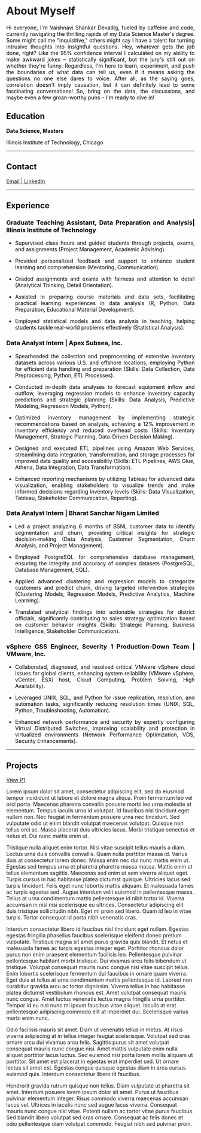 # About Myself
<p style="text-align:justify;color:black">Hi everyone, I'm Vaishnavi Shankar Devadig, fueled by caffeine and code, currently navigating the thrilling rapids of my Data Science Master's degree. Some might call me "inquisitive," others might say I have a talent for turning intrusive thoughts into insightful questions. Hey, whatever gets the job done, right? Like the 95% confidence interval I calculated on my ability to make awkward jokes – statistically significant, but the jury's still out on whether they're funny. Regardless, I'm here to learn, experiment, and push the boundaries of what data can tell us, even if it means asking the questions no one else dares to voice. After all, as the saying goes, correlation doesn't imply causation, but it can definitely lead to some fascinating conversations! So, bring on the data, the discussions, and maybe even a few groan-worthy puns – I'm ready to dive in! </p>

<h2 style="color:black;text-align:justify">Education</h2>
<p style="text-align:justify;color:black;"><b>Data Science, Masters</b></p>

<p style="text-align:justify;color:black;">Illinois Institute of Technology, Chicago</p>


---------------------------------

<h2 style="color:black;text-align:justify">Contact</h2>
<a href="mailto:vdevadig@hawk.iit.edu">Email | </a>
<a href="https://www.linkedin.com/in/vaishnavi-shankar-devadig/">LinkedIn</a>


----------------------------------



<h2 style="color:black;text-align:justify"> Experience </h2>
<h3 style="color:black;text-align:justify"> Graduate Teaching Assistant, Data Preparation and Analysis| Illinois Institute of Technology </h3>

- <p style="text-align:justify;color:black;"> Supervised class hours and guided students through projects, exams, and assignments (Project Management, Academic Advising).</p>
- <p style="text-align:justify;color:black;">Provided personalized feedback and support to enhance student learning and comprehension (Mentoring, Communication).</p>
- <p style="text-align:justify;color:black;">Graded assignments and exams with fairness and attention to detail (Analytical Thinking, Detail Orientation).</p>
- <p style="text-align:justify;color:black;">Assisted in preparing course materials and data sets, facilitating practical learning experiences in data analysis (R, Python, Data Preparation, Educational Material Development).</p>
- <p style="text-align:justify;color:black;">Employed statistical models and data analysis in teaching, helping students tackle real-world problems effectively (Statistical Analysis).</p>


<h3 style="color:black;text-align:justify"> Data Analyst Intern | Apex Subsea, Inc. </h3>

- <p style="text-align:justify;color:black;"> Spearheaded the collection and preprocessing of extensive inventory datasets across various U.S. and offshore locations, employing Python for efficient data handling and preparation (Skills: Data Collection, Data Preprocessing, Python, ETL Processes).</p>
- <p style="text-align:justify;color:black;">Conducted in-depth data analyses to forecast equipment inflow and outflow, leveraging regression models to enhance inventory capacity predictions and strategic planning (Skills: Data Analysis, Predictive Modeling, Regression Models, Python).</p>
- <p style="text-align:justify;color:black;">Optimized inventory management by implementing strategic recommendations based on analysis, achieving a 12% improvement in inventory efficiency and reduced overhead costs (Skills: Inventory Management, Strategic Planning, Data-Driven Decision Making).</p>
- <p style="text-align:justify;color:black;">Designed and executed ETL pipelines using Amazon Web Services, streamlining data integration, transformation, and storage processes for improved data quality and accessibility (Skills: ETL Pipelines, AWS Glue, Athena, Data Integration, Data Transformation).</p>
- <p style="text-align:justify;color:black;">Enhanced reporting mechanisms by utilizing Tableau for advanced data visualization, enabling stakeholders to visualize trends and make informed decisions regarding inventory levels (Skills: Data Visualization, Tableau, Stakeholder Communication, Reporting).</p>

<h3 style="color:black;text-align:justify"> Data Analyst Intern | Bharat Sanchar Nigam Limited </h3>     

- <p style="text-align:justify;color:black;">Led a project analyzing 6 months of BSNL customer data to identify segmentation and churn, providing critical insights for strategic decision-making (Data Analysis, Customer Segmentation, Churn Analysis, and Project Management).</p>
- <p style="text-align:justify;color:black;">Employed PostgreSQL for comprehensive database management, ensuring the integrity and accuracy of complex datasets (PostgreSQL, Database Management, SQL).</p>
- <p style="text-align:justify;color:black;">Applied advanced clustering and regression models to categorize customers and predict churn, driving targeted intervention strategies (Clustering Models, Regression Models, Predictive Analytics, Machine Learning).</p>
- <p style="text-align:justify;color:black;">Translated analytical findings into actionable strategies for district officials, significantly contributing to sales strategy optimization based on customer behavior insights (Skills: Strategic Planning, Business Intelligence, Stakeholder Communication).</p>

<h3 style="color:black;text-align:justify"> vSphere GSS Engineer, Severity 1 Production-Down Team | VMware, Inc. </h3>

- <p style="text-align:justify;color:black;">Collaborated, diagnosed, and resolved critical VMware vSphere cloud issues for global clients, enhancing system reliability (VMware vSphere, vCenter, ESXi host, Cloud Computing, Problem Solving, High Availability).</p>
- <p style="text-align:justify;color:black;">Leveraged UNIX, SQL, and Python for issue replication, resolution, and automation tasks, significantly reducing resolution times (UNIX, SQL, Python, Troubleshooting, Automation).</p>
- <p style="text-align:justify;color:black;">Enhanced network performance and security by expertly configuring Virtual Distributed Switches, improving scalability and protection in virtualized environments (Network Performance Optimization, VDS, Security Enhancements).</p>



----------------------------------
<h2 id = "Projects" style="color:black;text-align:justify"> Projects </h2>

[View P1](assets/img/projects/ChurnFin.html)

Lorem ipsum dolor sit amet, consectetur adipiscing elit, sed do eiusmod tempor incididunt ut labore et dolore magna aliqua. Proin fermentum leo vel orci porta. Maecenas pharetra convallis posuere morbi leo urna molestie at elementum. Tempus iaculis urna id volutpat. Id faucibus nisl tincidunt eget nullam non. Nec feugiat in fermentum posuere urna nec tincidunt. Sed vulputate odio ut enim blandit volutpat maecenas volutpat. Quisque non tellus orci ac. Massa placerat duis ultricies lacus. Morbi tristique senectus et netus et. Dui nunc mattis enim ut.

Tristique nulla aliquet enim tortor. Nisi vitae suscipit tellus mauris a diam. Lectus urna duis convallis convallis. Quam nulla porttitor massa id. Varius duis at consectetur lorem donec. Massa enim nec dui nunc mattis enim ut. Egestas sed tempus urna et pharetra pharetra massa massa. Mattis enim ut tellus elementum sagittis. Maecenas sed enim ut sem viverra aliquet eget. Turpis cursus in hac habitasse platea dictumst quisque. Ultricies lacus sed turpis tincidunt. Felis eget nunc lobortis mattis aliquam. Et malesuada fames ac turpis egestas sed. Augue interdum velit euismod in pellentesque massa. Tellus at urna condimentum mattis pellentesque id nibh tortor id. Viverra accumsan in nisl nisi scelerisque eu ultrices. Consectetur adipiscing elit duis tristique sollicitudin nibh. Eget mi proin sed libero. Quam id leo in vitae turpis. Tortor consequat id porta nibh venenatis cras.

Interdum consectetur libero id faucibus nisl tincidunt eget nullam. Egestas egestas fringilla phasellus faucibus scelerisque eleifend donec pretium vulputate. Tristique magna sit amet purus gravida quis blandit. Et netus et malesuada fames ac turpis egestas integer eget. Porttitor rhoncus dolor purus non enim praesent elementum facilisis leo. Pellentesque pulvinar pellentesque habitant morbi tristique. Dui vivamus arcu felis bibendum ut tristique. Volutpat consequat mauris nunc congue nisi vitae suscipit tellus. Enim lobortis scelerisque fermentum dui faucibus in ornare quam viverra. Eget duis at tellus at urna condimentum mattis pellentesque id. Laoreet non curabitur gravida arcu ac tortor dignissim. Viverra tellus in hac habitasse platea dictumst vestibulum rhoncus est. Amet volutpat consequat mauris nunc congue. Amet luctus venenatis lectus magna fringilla urna porttitor. Tempor id eu nisl nunc mi ipsum faucibus vitae aliquet. Iaculis at erat pellentesque adipiscing commodo elit at imperdiet dui. Scelerisque varius morbi enim nunc.

Odio facilisis mauris sit amet. Diam ut venenatis tellus in metus. At risus viverra adipiscing at in tellus integer feugiat scelerisque. Volutpat sed cras ornare arcu dui vivamus arcu felis. Sagittis purus sit amet volutpat consequat mauris nunc congue nisi. Amet mattis vulputate enim nulla aliquet porttitor lacus luctus. Sed euismod nisi porta lorem mollis aliquam ut porttitor. Sit amet est placerat in egestas erat imperdiet sed. Ut ornare lectus sit amet est. Egestas congue quisque egestas diam in arcu cursus euismod quis. Interdum consectetur libero id faucibus.

Hendrerit gravida rutrum quisque non tellus. Diam vulputate ut pharetra sit amet. Interdum posuere lorem ipsum dolor sit amet. Purus ut faucibus pulvinar elementum integer. Risus commodo viverra maecenas accumsan lacus vel. Ultrices in iaculis nunc sed augue lacus viverra. Consequat mauris nunc congue nisi vitae. Potenti nullam ac tortor vitae purus faucibus. Sed blandit libero volutpat sed cras ornare. Consequat ac felis donec et odio pellentesque diam volutpat commodo. Feugiat nibh sed pulvinar proin.




